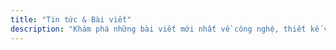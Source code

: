 ```yaml
---
title: "Tin tức & Bài viết"
description: "Khám phá những bài viết mới nhất về công nghệ, thiết kế và phát triển web"
---
```

